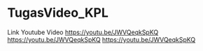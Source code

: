 
# TugasVideo_KPL
Link Youtube Video
https://youtu.be/JWVQeqkSpKQ
https://youtu.be/JWVQeqkSpKQ
https://youtu.be/JWVQeqkSpKQ
